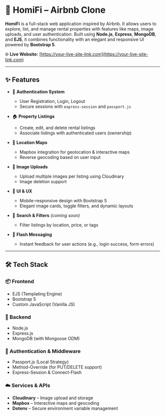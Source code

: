 # 🏡 HomiFi – Airbnb Clone

**HomiFi** is a full-stack web application inspired by Airbnb. It allows users to explore, list, and manage rental properties with features like maps, image uploads, and user authentication. Built using **Node.js**, **Express**, **MongoDB**, and **EJS**, it combines functionality with an elegant and responsive UI powered by **Bootstrap 5**.

🌐 **Live Website:** [https://your-live-site-link.com](https://your-live-site-link.com)

---

## ✨ Features

- 🔐 **Authentication System**
  - User Registration, Login, Logout
  - Secure sessions with `express-session` and `passport.js`
  
- 🏠 **Property Listings**
  - Create, edit, and delete rental listings
  - Associate listings with authenticated users (ownership)

- 📍 **Location Maps**
  - Mapbox integration for geolocation & interactive maps
  - Reverse geocoding based on user input

- 📸 **Image Uploads**
  - Upload multiple images per listing using Cloudinary
  - Image deletion support

- 🎨 **UI & UX**
  - Mobile-responsive design with Bootstrap 5
  - Elegant image cards, toggle filters, and dynamic layouts

- 🔎 **Search & Filters** *(coming soon)*
  - Filter listings by location, price, or tags

- 💬 **Flash Messaging**
  - Instant feedback for user actions (e.g., login success, form errors)

---

## 🛠 Tech Stack

### 📦 Frontend
- EJS (Templating Engine)
- Bootstrap 5
- Custom JavaScript (Vanilla JS)

### 🧠 Backend
- Node.js
- Express.js
- MongoDB (with Mongoose ODM)

### 🔐 Authentication & Middleware
- Passport.js (Local Strategy)
- Method-Override (for PUT/DELETE support)
- Express-Session & Connect-Flash

### ☁️ Services & APIs
- **Cloudinary** – Image upload and storage
- **Mapbox** – Interactive maps and geocoding
- **Dotenv** – Secure environment variable management


